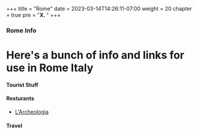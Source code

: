 +++
title = "Rome"
date = 2023-03-14T14:26:11-07:00
weight = 20
chapter = true
pre = "<b>X. </b>"
+++

### Rome Info

# Here's a bunch of info and links for use in Rome Italy

#### Tourist Stuff

#### Resturants
- [L'Archeologia](http://www.larcheologia.it/en/)

#### Travel